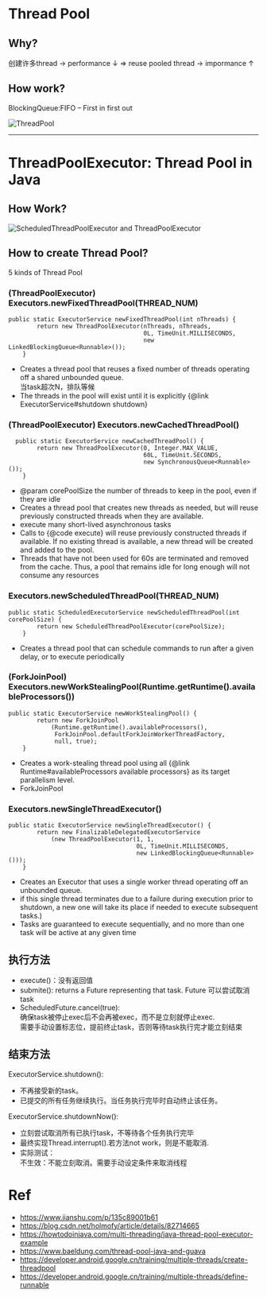 # Thread Pool
## Why?
创建许多thread -> performance ↓
=> reuse pooled thread -> impormance ↑

## How work?
BlockingQueue:FIFO – First in first out

![ThreadPool](https://cdn1.howtodoinjava.com/wp-content/uploads/2015/03/Thread_pool.png)

---

# ThreadPoolExecutor: Thread Pool in Java
## How Work?  
![ScheduledThreadPoolExecutor and ThreadPoolExecutor](http://ww1.sinaimg.cn/large/bda5cd74gy1ft9rdddpi7j20sg0fwgno.jpg)

## How to create Thread Pool? 
5 kinds of Thread Pool

### (ThreadPoolExecutor) Executors.newFixedThreadPool(THREAD_NUM)
``` 
public static ExecutorService newFixedThreadPool(int nThreads) {
        return new ThreadPoolExecutor(nThreads, nThreads,
                                      0L, TimeUnit.MILLISECONDS,
                                      new LinkedBlockingQueue<Runnable>());
    }
```
- Creates a thread pool that reuses a fixed number of threads operating off a shared unbounded queue.  
当task超次N，排队等候
- The threads in the pool will exist until it is explicitly {@link ExecutorService#shutdown shutdown}

### (ThreadPoolExecutor) Executors.newCachedThreadPool()
```
  public static ExecutorService newCachedThreadPool() {
        return new ThreadPoolExecutor(0, Integer.MAX_VALUE,
                                      60L, TimeUnit.SECONDS,
                                      new SynchronousQueue<Runnable>());
    }
```
- @param corePoolSize the number of threads to keep in the pool, even if they are idle
- Creates a thread pool that creates new threads as needed, but  will reuse previously constructed threads when they are available. 
- execute many short-lived asynchronous tasks
- Calls to {@code execute} will reuse previously constructed threads if available. If no existing thread is available, a new thread will be created and added to the pool.
- Threads that have not been used for 60s are terminated and removed from the cache. Thus, a pool that remains idle for long enough will not consume any resources

###  Executors.newScheduledThreadPool(THREAD_NUM)
```
public static ScheduledExecutorService newScheduledThreadPool(int corePoolSize) {
        return new ScheduledThreadPoolExecutor(corePoolSize);
    }
```
- Creates a thread pool that can schedule commands to run after a given delay, or to execute periodically

### (ForkJoinPool) Executors.newWorkStealingPool(Runtime.getRuntime().availableProcessors())
```
public static ExecutorService newWorkStealingPool() {
        return new ForkJoinPool
            (Runtime.getRuntime().availableProcessors(),
             ForkJoinPool.defaultForkJoinWorkerThreadFactory,
             null, true);
    }
```
- Creates a work-stealing thread pool using all {@link Runtime#availableProcessors available processors} as its target parallelism level.
- ForkJoinPool

### Executors.newSingleThreadExecutor()
```
public static ExecutorService newSingleThreadExecutor() {
        return new FinalizableDelegatedExecutorService
            (new ThreadPoolExecutor(1, 1,
                                    0L, TimeUnit.MILLISECONDS,
                                    new LinkedBlockingQueue<Runnable>()));
    }
```
-  Creates an Executor that uses a single worker thread operating  off an unbounded queue.
- if this single thread terminates due to a failure during execution prior to shutdown, a new one will take its place if needed to execute subsequent tasks.)  
- Tasks are guaranteed to execute sequentially, and no more than one task will be active at any given time

## 执行方法
-  execute()：没有返回值
- submite(): returns a Future representing that task. Future 可以尝试取消task
- ScheduledFuture.cancel(true):   
确保task被停止exec后不会再被exec，而不是立刻就停止exec.   
需要手动设置标志位，提前终止task，否则等待task执行完才能立刻结束  

## 结束方法
ExecutorService.shutdown():
- 不再接受新的task。
- 已提交的所有任务继续执行。当任务执行完毕时自动终止该任务。

ExecutorService.shutdownNow():
- 立刻尝试取消所有已执行task，不等待各个任务执行完毕
- 最终实现Thread.interrupt().若方法not work，则是不能取消.
- 实际测试：  
不生效：不能立刻取消。需要手动设定条件来取消线程

# Ref
- https://www.jianshu.com/p/135c89001b61
- https://blog.csdn.net/holmofy/article/details/82714665
- https://howtodoinjava.com/multi-threading/java-thread-pool-executor-example
- https://www.baeldung.com/thread-pool-java-and-guava
- https://developer.android.google.cn/training/multiple-threads/create-threadpool
- https://developer.android.google.cn/training/multiple-threads/define-runnable